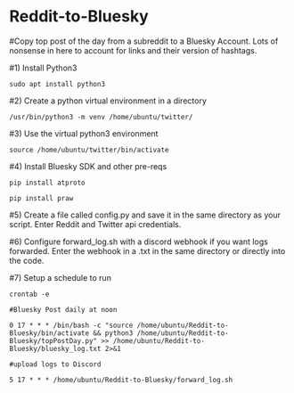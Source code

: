# Reddit-to-Bluesky
 
 
#Copy top post of the day from a subreddit to a Bluesky Account. Lots of nonsense in here to account for links and their version of hashtags.

#1) Install Python3

	sudo apt install python3

#2) Create a python virtual environment in a directory

	/usr/bin/python3 -m venv /home/ubuntu/twitter/

#3) Use the virtual python3 environment

	source /home/ubuntu/twitter/bin/activate

#4) Install Bluesky SDK and other pre-reqs

	pip install atproto
	
	pip install praw

#5) Create a file called config.py and save it in the same directory as your script. Enter Reddit and Twitter api credentials.

#6) Configure forward_log.sh with a discord webhook if you want logs forwarded. Enter the webhook in a .txt in the same directory or directly into the code. 
	
#7) Setup a schedule to run

	crontab -e 
	
	#Bluesky Post daily at noon
	
	0 17 * * * /bin/bash -c "source /home/ubuntu/Reddit-to-Bluesky/bin/activate && python3 /home/ubuntu/Reddit-to-Bluesky/topPostDay.py" >> /home/ubuntu/Reddit-to-Bluesky/bluesky_log.txt 2>&1 
	
	#upload logs to Discord
	
	5 17 * * * /home/ubuntu/Reddit-to-Bluesky/forward_log.sh
	
	
